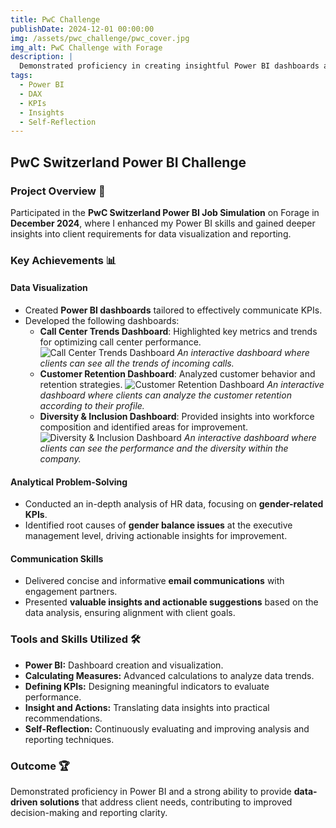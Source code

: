 ```yaml
---
title: PwC Challenge
publishDate: 2024-12-01 00:00:00
img: /assets/pwc_challenge/pwc_cover.jpg
img_alt: PwC Challenge with Forage
description: |
  Demonstrated proficiency in creating insightful Power BI dashboards and delivering actionable insights to address client challenges and improve decision-making.
tags:
  - Power BI
  - DAX
  - KPIs
  - Insights
  - Self-Reflection
---
```


## PwC Switzerland Power BI Challenge

### Project Overview 📌
Participated in the **PwC Switzerland Power BI Job Simulation** on Forage in **December 2024**, where I enhanced my Power BI skills and gained deeper insights into client requirements for data visualization and reporting.

### Key Achievements 📊

####  Data Visualization
- Created **Power BI dashboards** tailored to effectively communicate KPIs.
- Developed the following dashboards:
  - **Call Center Trends Dashboard**: Highlighted key metrics and trends for optimizing call center performance.
  ![Call Center Trends Dashboard](/assets/pwc_challenge/call_center.png)
  *An interactive dashboard where clients can see all the trends of incoming calls.*
  - **Customer Retention Dashboard**: Analyzed customer behavior and retention strategies.
  ![Customer Retention Dashboard](/assets/pwc_challenge/customer_retention.png)
  *An interactive dashboard where clients can analyze the customer retention according to their profile.*
  - **Diversity & Inclusion Dashboard**: Provided insights into workforce composition and identified areas for improvement.
  ![Diversity & Inclusion Dashboard](/assets/pwc_challenge/diversity.png)
  *An interactive dashboard where clients can see the performance and the diversity within the company.*

#### Analytical Problem-Solving
- Conducted an in-depth analysis of HR data, focusing on **gender-related KPIs**.
- Identified root causes of **gender balance issues** at the executive management level, driving actionable insights for improvement.

#### Communication Skills
- Delivered concise and informative **email communications** with engagement partners.
- Presented **valuable insights and actionable suggestions** based on the data analysis, ensuring alignment with client goals.

### Tools and Skills Utilized 🛠️
- **Power BI:** Dashboard creation and visualization.
- **Calculating Measures:** Advanced calculations to analyze data trends.
- **Defining KPIs:** Designing meaningful indicators to evaluate performance.
- **Insight and Actions:** Translating data insights into practical recommendations.
- **Self-Reflection:** Continuously evaluating and improving analysis and reporting techniques.

### Outcome  🏆
Demonstrated proficiency in Power BI and a strong ability to provide **data-driven solutions** that address client needs, contributing to improved decision-making and reporting clarity.
